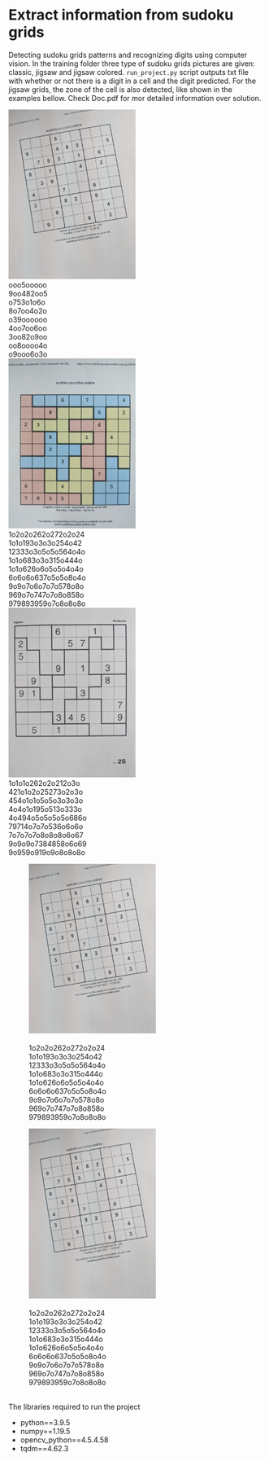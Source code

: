 # Extract information from sudoku grids

Detecting sudoku grids patterns and recognizing digits using computer vision. In the training folder three type of sudoku grids pictures are given: classic, jigsaw and jigsaw colored. <code>run_project.py</code> script outputs txt file with whether or not there is a digit in a cell and the digit predicted. For the jigsaw grids, the zone of the cell is also detected, like shown in the examples bellow. Check Doc.pdf for mor detailed information over solution.

<div min-width=820>
  <div float='left'><img src='training/clasic/06.jpg' width=250 float='left'>
    <br>ooo5ooooo<br>
    9oo482oo5<br>
    o753o1o6o<br>
    8o7oo4o2o<br>
    o39oooooo<br>
    4oo7oo6oo<br>
    3oo82o9oo<br>
    oo8oooo4o<br>
    o9ooo6o3o<br>
  </div>
  <div float='right'><img src='training/jigsaw/01.jpg' width=250 float='left'>
    <br>1o2o2o262o272o2o24<br>
    1o1o193o3o3o254o42<br>
    12333o3o5o5o564o4o<br>
    1o1o683o3o315o444o<br>
    1o1o626o6o5o5o4o4o<br>
    6o6o6o637o5o5o8o4o<br>
    9o9o7o6o7o7o578o8o<br>
    969o7o747o7o8o858o<br>
    979893959o7o8o8o8o<br>
  </div>
  <div float='left'><img src='training/jigsaw/03.jpg' width=250 float='left'>
    <br>1o1o1o262o2o212o3o<br>
    421o1o2o25273o2o3o<br>
    454o1o1o5o5o3o3o3o<br>
    4o4o1o195o513o333o<br>
    4o494o5o5o5o5o686o<br>
    79714o7o7o536o6o6o<br>
    7o7o7o7o8o8o8o6o67<br>
    9o9o9o7384858o6o69<br>
    9o959o919o9o8o8o8o<br>
  </div>  
</div>
<figure>
  <img src="training/clasic/06.jpg"  width=250 alt="my img"/>
  <figcaption>
    <br>1o2o2o262o272o2o24<br>
    1o1o193o3o3o254o42<br>
    12333o3o5o5o564o4o<br>
    1o1o683o3o315o444o<br>
    1o1o626o6o5o5o4o4o<br>
    6o6o6o637o5o5o8o4o<br>
    9o9o7o6o7o7o578o8o<br>
    969o7o747o7o8o858o<br>
    979893959o7o8o8o8o<br>
  </figcaption>
</figure>
<figure>
  <img src="training/clasic/06.jpg"  width=250 alt="my img"/>
  <figcaption>
    <br>1o2o2o262o272o2o24<br>
    1o1o193o3o3o254o42<br>
    12333o3o5o5o564o4o<br>
    1o1o683o3o315o444o<br>
    1o1o626o6o5o5o4o4o<br>
    6o6o6o637o5o5o8o4o<br>
    9o9o7o6o7o7o578o8o<br>
    969o7o747o7o8o858o<br>
    979893959o7o8o8o8o<br>
  </figcaption>
</figure>
<br>
The libraries required to run the project
<ul>
  <li>python==3.9.5</li>
  <li>numpy==1.19.5</li>
  <li>opencv_python==4.5.4.58</li>
  <li>tqdm==4.62.3</li>
</ul>
